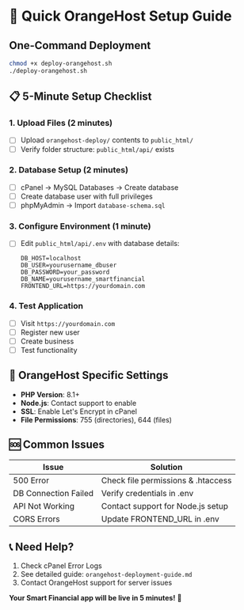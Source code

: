# 🚀 Quick OrangeHost Setup Guide

## One-Command Deployment

```bash
chmod +x deploy-orangehost.sh
./deploy-orangehost.sh
```

## 📋 5-Minute Setup Checklist

### 1. **Upload Files** (2 minutes)
- [ ] Upload `orangehost-deploy/` contents to `public_html/`
- [ ] Verify folder structure: `public_html/api/` exists

### 2. **Database Setup** (2 minutes)
- [ ] cPanel → MySQL Databases → Create database
- [ ] Create database user with full privileges
- [ ] phpMyAdmin → Import `database-schema.sql`

### 3. **Configure Environment** (1 minute)
- [ ] Edit `public_html/api/.env` with database details:
  ```
  DB_HOST=localhost
  DB_USER=yourusername_dbuser
  DB_PASSWORD=your_password
  DB_NAME=yourusername_smartfinancial
  FRONTEND_URL=https://yourdomain.com
  ```

### 4. **Test Application**
- [ ] Visit `https://yourdomain.com`
- [ ] Register new user
- [ ] Create business
- [ ] Test functionality

## 🔧 OrangeHost Specific Settings

- **PHP Version**: 8.1+
- **Node.js**: Contact support to enable
- **SSL**: Enable Let's Encrypt in cPanel
- **File Permissions**: 755 (directories), 644 (files)

## 🆘 Common Issues

| Issue | Solution |
|-------|----------|
| 500 Error | Check file permissions & .htaccess |
| DB Connection Failed | Verify credentials in .env |
| API Not Working | Contact support for Node.js setup |
| CORS Errors | Update FRONTEND_URL in .env |

## 📞 Need Help?

1. Check cPanel Error Logs
2. See detailed guide: `orangehost-deployment-guide.md`
3. Contact OrangeHost support for server issues

**Your Smart Financial app will be live in 5 minutes!** 🎉